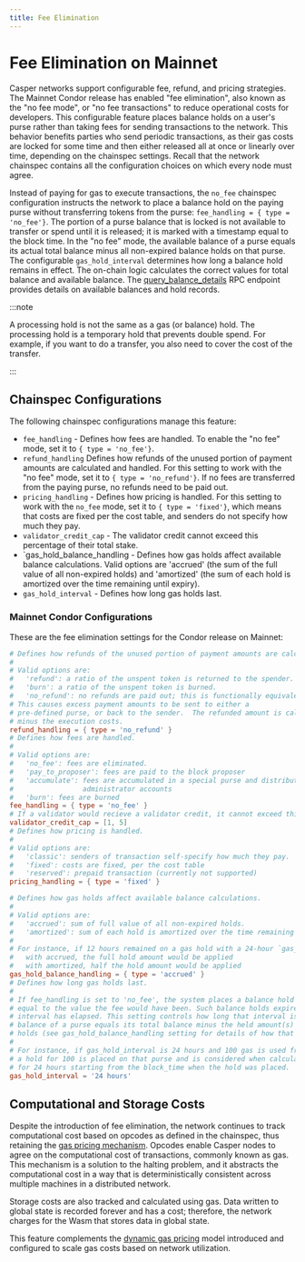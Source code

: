 ```yaml
---
title: Fee Elimination
---
```


# Fee Elimination on Mainnet

Casper networks support configurable fee, refund, and pricing strategies. The Mainnet Condor release has enabled "fee elimination", also known as the "no fee mode", or "no fee transactions" to reduce operational costs for developers. This configurable feature places balance holds on a user's purse rather than taking fees for sending transactions to the network. This behavior benefits parties who send periodic transactions, as their gas costs are locked for some time and then either released all at once or linearly over time, depending on the chainspec settings. Recall that the network chainspec contains all the configuration choices on which every node must agree.

Instead of paying for gas to execute transactions, the `no_fee` chainspec configuration instructs the network to place a balance hold on the paying purse without transferring tokens from the purse: `fee_handling = { type = 'no_fee'}`. The portion of a purse balance that is locked is not available to transfer or spend until it is released; it is marked with a timestamp equal to the block time. In the "no fee" mode, the available balance of a purse equals its actual total balance minus all non-expired balance holds on that purse. The configurable `gas_hold_interval` determines how long a balance hold remains in effect. The on-chain logic calculates the correct values for total balance and available balance. The [query_balance_details](../../developers/json-rpc/json-rpc-informational.md#query_balance_details) RPC endpoint provides details on available balances and hold records.

:::note

A processing hold is not the same as a gas (or balance) hold. The processing hold is a temporary hold that prevents double spend. For example, if you want to do a transfer, you also need to cover the cost of the transfer.

:::

## Chainspec Configurations

The following chainspec configurations manage this feature:

-   `fee_handling` - Defines how fees are handled. To enable the "no fee" mode, set it to `{ type = 'no_fee'}`.
-   `refund_handling` Defines how refunds of the unused portion of payment amounts are calculated and handled. For this setting to work with the "no fee" mode, set it to `{ type = 'no_refund'}`. If no fees are transferred from the paying purse, no refunds need to be paid out.
-   `pricing_handling` - Defines how pricing is handled. For this setting to work with the `no_fee` mode, set it to `{ type = 'fixed'}`, which means that costs are fixed per the cost table, and senders do not specify how much they pay.
-   `validator_credit_cap` - The validator credit cannot exceed this percentage of their total stake.
- `gas_hold_balance_handling - Defines how gas holds affect available balance calculations. Valid options are 'accrued' (the sum of the full value of all non-expired holds) and 'amortized' (the sum of each hold is amortized over the time remaining until expiry).
-   `gas_hold_interval` - Defines how long gas holds last.

### Mainnet Condor Configurations

These are the fee elimination settings for the Condor release on Mainnet:
<!--TODO check and update these settings after the launch or link to the chainspec file directly.-->

```toml
# Defines how refunds of the unused portion of payment amounts are calculated and handled.
#
# Valid options are:
#   'refund': a ratio of the unspent token is returned to the spender.
#   'burn': a ratio of the unspent token is burned.
#   'no_refund': no refunds are paid out; this is functionally equivalent to refund with 0% ratio.
# This causes excess payment amounts to be sent to either a
# pre-defined purse, or back to the sender.  The refunded amount is calculated as the given ratio of the payment amount
# minus the execution costs.
refund_handling = { type = 'no_refund' }
# Defines how fees are handled.
#
# Valid options are:
#   'no_fee': fees are eliminated.
#   'pay_to_proposer': fees are paid to the block proposer
#   'accumulate': fees are accumulated in a special purse and distributed at the end of each era evenly among all
#                 administrator accounts
#   'burn': fees are burned
fee_handling = { type = 'no_fee' }
# If a validator would recieve a validator credit, it cannot exceed this percentage of their total stake.
validator_credit_cap = [1, 5]
# Defines how pricing is handled.
#
# Valid options are:
#   'classic': senders of transaction self-specify how much they pay.
#   'fixed': costs are fixed, per the cost table
#   'reserved': prepaid transaction (currently not supported)
pricing_handling = { type = 'fixed' }

# Defines how gas holds affect available balance calculations.
#
# Valid options are:
#   'accrued': sum of full value of all non-expired holds.
#   'amortized': sum of each hold is amortized over the time remaining until expiry.
#
# For instance, if 12 hours remained on a gas hold with a 24-hour `gas_hold_interval`,
#   with accrued, the full hold amount would be applied
#   with amortized, half the hold amount would be applied
gas_hold_balance_handling = { type = 'accrued' }
# Defines how long gas holds last.
#
# If fee_handling is set to 'no_fee', the system places a balance hold on the payer
# equal to the value the fee would have been. Such balance holds expire after a time
# interval has elapsed. This setting controls how long that interval is. The available
# balance of a purse equals its total balance minus the held amount(s) of non-expired
# holds (see gas_hold_balance_handling setting for details of how that is calculated).
#
# For instance, if gas_hold_interval is 24 hours and 100 gas is used from a purse,
# a hold for 100 is placed on that purse and is considered when calculating total balance
# for 24 hours starting from the block_time when the hold was placed.
gas_hold_interval = '24 hours'
```

## Computational and Storage Costs

Despite the introduction of fee elimination, the network continues to track computational cost based on opcodes as defined in the chainspec, thus retaining the [gas pricing mechanism](./gas-concepts.md). Opcodes enable Casper nodes to agree on the computational cost of transactions, commonly known as gas. This mechanism is a solution to the halting problem, and it abstracts the computational cost in a way that is deterministically consistent across multiple machines in a distributed network.

Storage costs are also tracked and calculated using gas. Data written to global state is recorded forever and has a cost; therefore, the network charges for the Wasm that stores data in global state.

This feature complements the [dynamic gas pricing](./dynamic-gas-pricing.md) model introduced and configured to scale gas costs based on network utilization.
